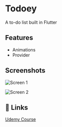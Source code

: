 
# Todoey

A to-do list built in Flutter







## Features

- Animations
- Provider



## Screenshots

![Screen 1](https://drive.google.com/file/d/1DhZrVjy8eswd7L_9h5DEByS5wflb-BeP/view?usp=sharing)

![Screen 2](https://drive.google.com/file/d/1UOHAgSu8m1fuzl1X1QvQ2qxEWzFK5Gml/view?usp=sharing)
## 🔗 Links
[Udemy Course](https://www.udemy.com/share/101WB63@ftS_sVvZPOkUkROckX9DkjYWq6-1M1MyXMdOShIVS2sPrCFKQHkG9DdjjhkE_TU_/)

